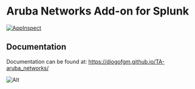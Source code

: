 # Aruba Networks Add-on for Splunk
[![AppInspect](https://github.com/diogofgm/TA-aruba_networks/actions/workflows/appinspect.yml/badge.svg?branch=main)](https://github.com/diogofgm/TA-aruba_networks/actions/workflows/appinspect.yml)

## Documentation
Documentation can be found at:
https://diogofgm.github.io/TA-aruba_networks/


![Alt](https://repobeats.axiom.co/api/embed/86e6a71013c4068d4804f7bb03782d8afef4f896.svg "Repobeats analytics image")
